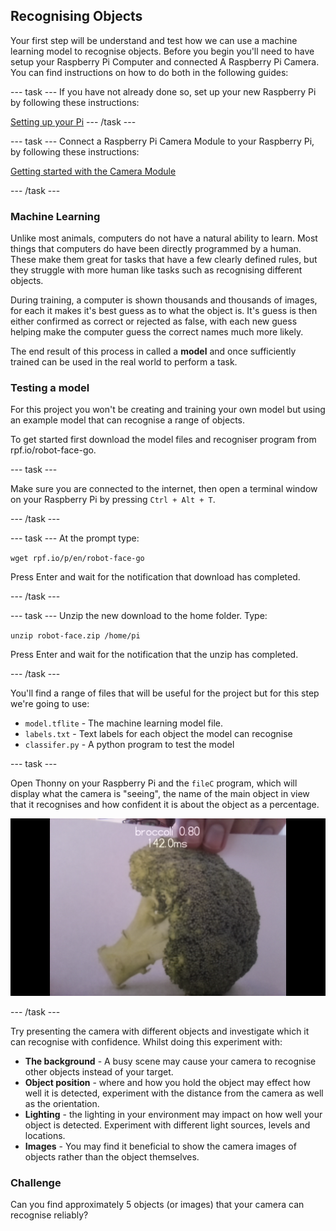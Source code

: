## Recognising Objects

Your first step will be understand and test how we can use a machine learning model to recognise objects. Before you begin you'll need to have setup your Raspberry Pi Computer and connected A Raspberry Pi Camera. You can find instructions on how to do both in the following guides:

--- task ---
If you have not already done so, set up your new Raspberry Pi by following these instructions:

[Setting up your Pi](https://projects.raspberrypi.org/en/projects/raspberry-pi-setting-up)
--- /task ---

--- task ---
Connect a Raspberry Pi Camera Module to your Raspberry Pi, by following these instructions:

[Getting started with the Camera Module](https://projects.raspberrypi.org/en/projects/getting-started-with-picamera)

--- /task ---

### Machine Learning

 Unlike most animals, computers do not have a natural ability to learn. Most things that computers do have been directly programmed by a human. These make them great for tasks that have a few clearly defined rules, but they struggle with more human like tasks such as recognising different objects.

 During training, a computer is shown thousands and thousands of images, for each it makes it's best guess as to what the object is. It's guess is then either confirmed as correct or rejected as false, with each new guess helping make the computer guess the correct names much more likely.

 The end result of this process in called a **model** and once sufficiently trained can be used in the real world to perform a task. 

### Testing a model

 For this project you won't be creating and training your own model but using an example model that can recognise a range of objects.

 To get started first download the model files and recogniser program from rpf.io/robot-face-go. 
 
 --- task ---
 
 Make sure you are connected to the internet, then open a terminal window on your Raspberry Pi by pressing `Ctrl + Alt + T`.
 
 --- /task ---

 --- task ---
 At the prompt type:

 `wget rpf.io/p/en/robot-face-go`

 Press Enter and wait for the notification that download has completed.

--- /task ---

--- task ---
 Unzip the new download to the home folder. Type:

 `unzip robot-face.zip /home/pi`

 Press Enter and wait for the notification that the unzip has completed.

--- /task ---


 You'll find a range of files that will be useful for the project but for this step we're going to use:

 - `model.tflite` - The machine learning model file.
 - `labels.txt` - Text labels for each object the model can recognise
 - `classifer.py` - A python program to test the model

--- task ---

 Open Thonny on your Raspberry Pi and the `fileC` program, which will display what the camera is "seeing", the name of the main object in view that it recognises and how confident it is about the object as a percentage.

 ![Image of recogniser project running](images/classifier.png)

--- /task ---

 Try presenting the camera with different objects and investigate which it can recognise with confidence. Whilst doing this experiment with:
   - **The background** -  A busy scene may cause your camera to recognise other objects instead of your target.
   - **Object position** - where and how you hold the object may effect how well it is detected, experiment with the distance from the camera as well as the orientation.
   - **Lighting** - the lighting in your environment may impact on how well your object is detected. Experiment with different light sources, levels and locations.
   - **Images** - You may find it beneficial to show the camera images of objects rather than the object themselves.

### Challenge

Can you find approximately 5 objects (or images) that your camera can recognise reliably?


